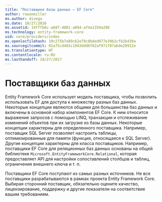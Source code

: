 ```yaml
---
title: "Поставщики базы данных — EF Core"
author: rowanmiller
ms.author: divega
ms.date: 10/27/2016
ms.assetid: 14fffb6c-a687-4881-a094-af4a1359a296
ms.technology: entity-framework-core
uid: core/providers/index
ms.openlocfilehash: 19c275b7e89c62e79c8bded977e39b2cfb2b439a
ms.sourcegitcommit: 01a75cd483c1943ddd6f82af971f07abde20912e
ms.translationtype: HT
ms.contentlocale: ru-RU
ms.lasthandoff: 10/27/2017
---
```

# <a name="database-providers"></a>Поставщики баз данных

Entity Framework Core использует модель поставщика, чтобы позволить использовать EF для доступа к множеству разных баз данных. Некоторые концепции являются общими для большинства баз данных и включены в основной набор компонентов EF Core. К ним относится выражение запросов с помощью LINQ, транзакции и отслеживание изменений объектов при их загрузке из базы данных. Некоторые концепции характерны для определенного поставщика. Например, поставщик SQL Server позволяет настроить таблицы, оптимизированные для памяти (функция, относящаяся к SQL Server). Другие концепции характерны для класса поставщиков. Например, поставщики EF Core для реляционных баз данных основаны на общей библиотеке `Microsoft.EntityFrameworkCore.Relational`, которая предоставляет API для настройки сопоставлений столбцов и таблиц, ограничения внешнего ключа и т. п.

Поставщики EF Core поступают из самых разных источников. Не все поставщики разрабатываются в рамках проекта Entity Framework Core. Выбирая сторонний поставщик, обязательно оцените качество, лицензирование, поддержку и другие показатели на соответствие вашим требованиям.
